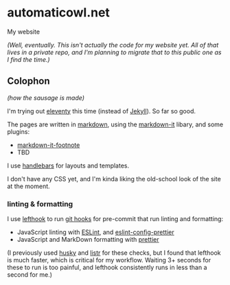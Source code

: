 # automaticowl.net

My website

_(Well, eventually. This isn't actually the code for my website yet. All of that lives in a private repo, and I'm planning to migrate that to this public one as I find the time.)_

## Colophon

_(how the sausage is made)_

I'm trying out [eleventy](https://github.com/11ty/eleventy) this time (instead of [Jekyll](https://jekyllrb.com/)). So far so good.

The pages are written in [markdown](https://commonmark.org/), using the [markdown-it](https://github.com/markdown-it/markdown-it) libary, and some plugins:

- [markdown-it-footnote](https://github.com/markdown-it/markdown-it-footnote)
- TBD

I use [handlebars](https://github.com/handlebars-lang/handlebars.js) for layouts and templates.

I don't have any CSS yet, and I'm kinda liking the old-school look of the site at the moment.

### linting & formatting

I use [lefthook](https://github.com/Arkweid/lefthook) to run [git hooks](https://git-scm.com/book/en/v2/Customizing-Git-Git-Hooks) for pre-commit that run linting and formatting:

- JavaScript linting with [ESLint](https://github.com/eslint/eslint), and [eslint-config-prettier](https://github.com/prettier/eslint-config-prettier)
- JavaScript and MarkDown formatting with [prettier](https://github.com/prettier/prettier)

(I previously used [husky](https://github.com/typicode/husky) and [listr](https://github.com/SamVerschueren/listr) for these checks, but I found that lefthook is much faster, which is critical for my workflow. Waiting 3+ seconds for these to run is too painful, and lefthook consistently runs in less than a second for me.)
